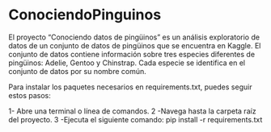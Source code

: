 # ConociendoPinguinos

 El proyecto “Conociendo datos de pingüinos” es un análisis exploratorio de datos de un conjunto de datos de pingüinos que se encuentra en Kaggle. El conjunto de datos contiene información sobre tres especies diferentes de pingüinos: Adelie, Gentoo y Chinstrap. 
 Cada especie se identifica en el conjunto de datos por su nombre común.

Para instalar los paquetes necesarios en requirements.txt, puedes seguir estos pasos:

1- Abre una terminal o línea de comandos.
2 -Navega hasta la carpeta raíz del proyecto.
3 -Ejecuta el siguiente comando: pip install -r requirements.txt